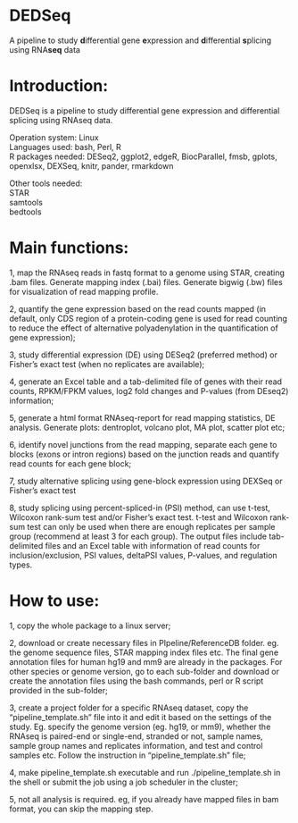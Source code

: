 # DEDSeq
A pipeline to study **d**ifferential gene **e**xpression and **d**ifferential **s**plicing using RNA**seq** data

# Introduction: 
DEDSeq is a pipeline to study differential gene expression and differential splicing using RNAseq data. 

Operation system: Linux  
Languages used: bash, Perl, R  
R packages needed: DESeq2, ggplot2, edgeR, BiocParallel, fmsb, gplots, openxlsx, DEXSeq, knitr, pander, rmarkdown  

Other tools needed:   
STAR  
samtools  
bedtools  

# Main functions:
1, map the RNAseq reads in fastq format to a genome using STAR, creating .bam files. Generate mapping index (.bai) files. Generate bigwig (.bw) files for visualization of read mapping profile.

2, quantify the gene expression based on the read counts mapped (in default, only CDS region of a protein-coding gene is used for read counting to reduce the effect of alternative polyadenylation in the quantification of gene expression);

3, study differential expression (DE) using DESeq2 (preferred method) or Fisher’s exact test (when no replicates are available);

4, generate an Excel table and a tab-delimited file of genes with their read counts, RPKM/FPKM values, log2 fold changes and P-values (from DEseq2) information;

5, generate a html format RNAseq-report for read mapping statistics, DE analysis. Generate plots: dentroplot, volcano plot, MA plot, scatter plot etc;

6, identify novel junctions from the read mapping, separate each gene to blocks (exons or intron regions) based on the junction reads and quantify read counts for each gene block;

7, study alternative splicing using gene-block expression using DEXSeq or Fisher’s exact test

8, study splicing using percent-spliced-in (PSI) method, can use t-test, Wilcoxon rank-sum test and/or Fisher’s exact test. t-test and Wilcoxon rank-sum test can only be used when there are enough replicates per sample group (recommend at least 3 for each group). The output files include tab-delimited files and an Excel table with information of read counts for inclusion/exclusion, PSI values, deltaPSI values, P-values, and regulation types.


# How to use:
1, copy the whole package to a linux server;

2, download or create necessary files in PIpeline/ReferenceDB folder. eg. the genome sequence files, STAR mapping index files etc. The final gene annotation files for human hg19 and mm9 are already in the packages. For other species or genome version, go to each sub-folder and download or create the annotation files using the bash commands, perl or R script provided in the sub-folder;

3, create a project folder for a specific RNAseq dataset, copy the “pipeline_template.sh” file into it and edit it based on the settings of the study. Eg. specify the genome version (eg. hg19, or mm9), whether the RNAseq is paired-end or single-end, stranded or not, sample names, sample group names and replicates information, and test and control samples etc. Follow the instruction in “pipeline_template.sh” file;

4, make pipeline_template.sh executable and run ./pipeline_template.sh in the shell or submit the job using a job scheduler in the cluster;

5, not all analysis is required. eg, if you already have mapped files in bam format, you can skip the mapping step.


